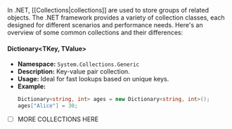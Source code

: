 In .NET, [[Collections|collections]] are used to store groups of related objects. The .NET framework provides a variety of collection classes, each designed for different scenarios and performance needs. Here's an overview of some common collections and their differences:

#### Dictionary<TKey, TValue>
- **Namespace:** `System.Collections.Generic`
- **Description:** Key-value pair collection.
- **Usage:** Ideal for fast lookups based on unique keys.
- **Example:**
  ```csharp
  Dictionary<string, int> ages = new Dictionary<string, int>();
  ages["Alice"] = 30;
  ```

- [ ] MORE COLLECTIONS HERE